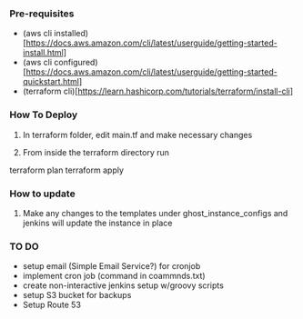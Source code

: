 ### Pre-requisites
- (aws cli installed)[https://docs.aws.amazon.com/cli/latest/userguide/getting-started-install.html]
- (aws cli configured)[https://docs.aws.amazon.com/cli/latest/userguide/getting-started-quickstart.html]
- (terraform cli)[https://learn.hashicorp.com/tutorials/terraform/install-cli]

### How To Deploy
1. In terraform folder, edit main.tf and make necessary changes

2. From inside the terraform directory run

terraform plan
terraform apply

### How to update
1. Make any changes to the templates under ghost_instance_configs and jenkins will update the instance in place


### TO DO
- setup email (Simple Email Service?) for cronjob
- implement cron job (command in coammnds.txt)
- create non-interactive jenkins setup w/groovy scripts
- setup S3 bucket for backups
- Setup Route 53